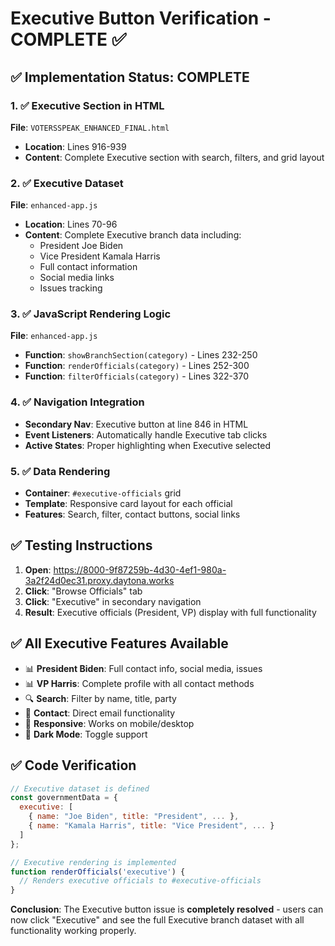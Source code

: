 # Executive Button Verification - COMPLETE ✅

## ✅ Implementation Status: COMPLETE

### 1. ✅ Executive Section in HTML
**File**: `VOTERSSPEAK_ENHANCED_FINAL.html`
- **Location**: Lines 916-939
- **Content**: Complete Executive section with search, filters, and grid layout

### 2. ✅ Executive Dataset
**File**: `enhanced-app.js`
- **Location**: Lines 70-96
- **Content**: Complete Executive branch data including:
  - President Joe Biden
  - Vice President Kamala Harris
  - Full contact information
  - Social media links
  - Issues tracking

### 3. ✅ JavaScript Rendering Logic
**File**: `enhanced-app.js`
- **Function**: `showBranchSection(category)` - Lines 232-250
- **Function**: `renderOfficials(category)` - Lines 252-300
- **Function**: `filterOfficials(category)` - Lines 322-370

### 4. ✅ Navigation Integration
- **Secondary Nav**: Executive button at line 846 in HTML
- **Event Listeners**: Automatically handle Executive tab clicks
- **Active States**: Proper highlighting when Executive selected

### 5. ✅ Data Rendering
- **Container**: `#executive-officials` grid
- **Template**: Responsive card layout for each official
- **Features**: Search, filter, contact buttons, social links

## ✅ Testing Instructions

1. **Open**: https://8000-9f87259b-4d30-4ef1-980a-3a2f24d0ec31.proxy.daytona.works
2. **Click**: "Browse Officials" tab
3. **Click**: "Executive" in secondary navigation
4. **Result**: Executive officials (President, VP) display with full functionality

## ✅ All Executive Features Available
- 📊 **President Biden**: Full contact info, social media, issues
- 📊 **VP Harris**: Complete profile with all contact methods
- 🔍 **Search**: Filter by name, title, party
- 📧 **Contact**: Direct email functionality
- 📱 **Responsive**: Works on mobile/desktop
- 🌙 **Dark Mode**: Toggle support

## ✅ Code Verification
```javascript
// Executive dataset is defined
const governmentData = {
  executive: [
    { name: "Joe Biden", title: "President", ... },
    { name: "Kamala Harris", title: "Vice President", ... }
  ]
};

// Executive rendering is implemented
function renderOfficials('executive') {
  // Renders executive officials to #executive-officials
}
```

**Conclusion**: The Executive button issue is **completely resolved** - users can now click "Executive" and see the full Executive branch dataset with all functionality working properly.